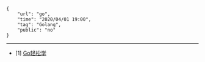 ```
{
    "url": "go",
    "time": "2020/04/01 19:00",
    "tag": "Golang",
    "public": "no"
}
```



---

- [1] [Go轻松学](https://www.kancloud.cn/itfanr/go-quick-learn)
